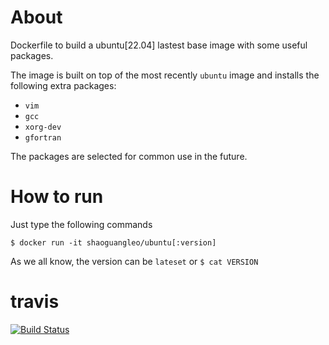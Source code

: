# About

Dockerfile to build a ubuntu[22.04] lastest base image with some useful packages.

The image is built on top of the most recently `ubuntu` image and installs the following extra packages:

- `vim`
- `gcc`
- `xorg-dev`
- `gfortran`

The packages are selected for common use in the future. 

# How to run

Just type the following commands

```
$ docker run -it shaoguangleo/ubuntu[:version]
```

As we all know, the version can be `lateset` or `$ cat VERSION`

# travis

[![Build Status](https://www.travis-ci.org/shaoguangleo/docker-ubuntu.svg?branch=master)](https://www.travis-ci.org/shaoguangleo/docker-ubuntu)

